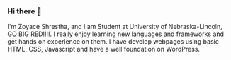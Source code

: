 ### Hi there 👋

I'm Zoyace Shrestha, and I am Student at University of Nebraska-Lincoln, GO BIG RED!!!!. I really enjoy learning new languages and frameworks and get hands on experience on them. I have develop webpages using basic HTML, CSS, Javascript and have a well foundation on WordPress. 



<!--
**zoyace-shrestha/zoyace-shrestha** is a ✨ _special_ ✨ repository because its `README.md` (this file) appears on your GitHub profile.

Here are some ideas to get you started:

- 🔭 I’m currently working on ...
- 🌱 I’m currently learning ...
- 👯 I’m looking to collaborate on ...
- 🤔 I’m looking for help with ...
- 💬 Ask me about ...
- 📫 How to reach me: ...
- 😄 Pronouns: ...
- ⚡ Fun fact: ...
-->
